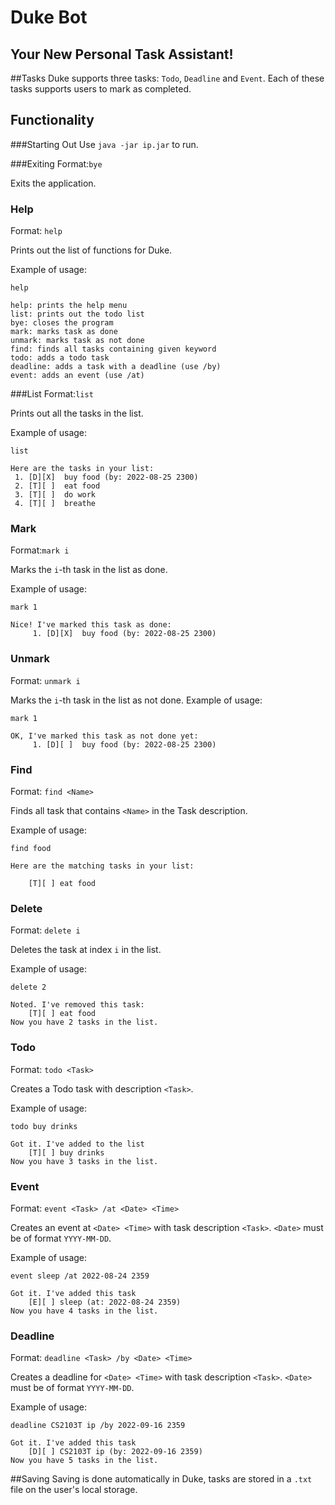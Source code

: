 # Duke Bot

## Your New Personal Task Assistant!

##Tasks
Duke supports three tasks: `Todo`, `Deadline` and `Event`. Each of these tasks supports users to mark as completed.

## Functionality
###Starting Out
Use `java -jar ip.jar` to run. 

###Exiting
Format:`bye`

Exits the application.

### Help
Format: `help`
 
Prints out the list of functions for Duke.

Example of usage:
```
help
```
```
help: prints the help menu
list: prints out the todo list            
bye: closes the program
mark: marks task as done
unmark: marks task as not done
find: finds all tasks containing given keyword
todo: adds a todo task
deadline: adds a task with a deadline (use /by)
event: adds an event (use /at)
```


###List
Format:`list` 

Prints out all the tasks in the list.

Example of usage:
```
list
```
```
Here are the tasks in your list:
 1. [D][X]  buy food (by: 2022-08-25 2300)
 2. [T][ ]  eat food
 3. [T][ ]  do work
 4. [T][ ]  breathe
```

### Mark
Format:`mark i`

Marks the `i`-th task in the list as done.

Example of usage:
```
mark 1
```
```
Nice! I've marked this task as done:
     1. [D][X]  buy food (by: 2022-08-25 2300)
```
### Unmark
Format: `unmark i`
 
Marks the `i`-th task in the list as not done.
Example of usage:
```
mark 1
```
```
OK, I've marked this task as not done yet:
     1. [D][ ]  buy food (by: 2022-08-25 2300)
```

### Find
Format: `find <Name>`

Finds all task that contains `<Name>` in the Task description.

Example of usage:
```
find food
```
```
Here are the matching tasks in your list:
    
    [T][ ] eat food
```
### Delete
Format: `delete i`

Deletes the task at index `i` in the list.

Example of usage:
```
delete 2
```
```
Noted. I've removed this task:
    [T][ ] eat food
Now you have 2 tasks in the list.
```
### Todo
Format: `todo <Task>`

Creates a Todo task with description `<Task>`.

Example of usage:
```
todo buy drinks
```
```
Got it. I've added to the list
    [T][ ] buy drinks
Now you have 3 tasks in the list.
```
### Event
Format: `event <Task> /at <Date> <Time>`

Creates an event at `<Date> <Time>` with task description `<Task>`. `<Date>` must be of format `YYYY-MM-DD`.

Example of usage:
```
event sleep /at 2022-08-24 2359
```
```
Got it. I've added this task
    [E][ ] sleep (at: 2022-08-24 2359)
Now you have 4 tasks in the list.
```
### Deadline
Format: `deadline <Task> /by <Date> <Time>`

Creates a deadline for `<Date> <Time>` with task description `<Task>`. `<Date>` must be of format `YYYY-MM-DD`.

Example of usage:
```
deadline CS2103T ip /by 2022-09-16 2359
```
```
Got it. I've added this task
    [D][ ] CS2103T ip (by: 2022-09-16 2359)
Now you have 5 tasks in the list.
```


##Saving
Saving is done automatically in Duke, tasks are stored in a `.txt` file on the user's local storage.
